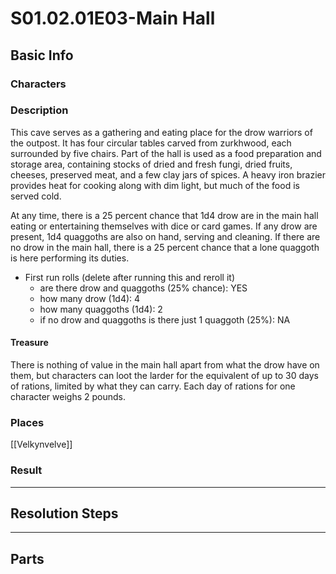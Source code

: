 # S01.02.01E03-Main Hall
## Basic Info
### Characters
### Description
This cave serves as a gathering and eating place for the drow warriors of the outpost. It has four circular tables carved from zurkhwood, each surrounded by five chairs. Part of the hall is used as a food preparation and storage area, containing stocks of dried and fresh fungi, dried fruits, cheeses, preserved meat, and a few clay jars of spices. A heavy iron brazier provides heat for cooking along with dim light, but much of the food is served cold.

At any time, there is a 25 percent chance that 1d4 drow are in the main hall eating or entertaining themselves with dice or card games. If any drow are present, 1d4 quaggoths are also on hand, serving and cleaning. If there are no drow in the main hall, there is a 25 percent chance that a lone quaggoth is here performing its duties.

- First run rolls (delete after running this and reroll it)
    - are there drow and quaggoths (25% chance): YES
    - how many drow (1d4): 4
    - how many quaggoths (1d4): 2
    - if no drow and quaggoths is there just 1 quaggoth (25%): NA

#### Treasure
There is nothing of value in the main hall apart from what the drow have on them, but characters can loot the larder for the equivalent of up to 30 days of rations, limited by what they can carry. Each day of rations for one character weighs 2 pounds.

### Places
[[Velkynvelve]]

### Result
___
## Resolution Steps
___
## Parts
